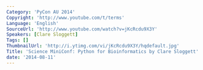 ```yaml
---
Category: 'PyCon AU 2014'
Copyright: 'http://www.youtube.com/t/terms'
Language: 'English'
SourceUrl: 'http://www.youtube.com/watch?v=jKcRcdu9X3Y'
Speakers: [Clare Sloggett]
Tags: []
ThumbnailUrl: 'http://i.ytimg.com/vi/jKcRcdu9X3Y/hqdefault.jpg'
Title: 'Science MiniConf: Python for Bioinformatics by Clare Sloggett'
date: '2014-08-11'
---
```


